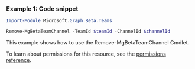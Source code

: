 ### Example 1: Code snippet

```powershellImport-Module Microsoft.Graph.Beta.Teams

Remove-MgBetaTeamChannel -TeamId $teamId -ChannelId $channelId
```
This example shows how to use the Remove-MgBetaTeamChannel Cmdlet.
To learn about permissions for this resource, see the [permissions reference](/graph/permissions-reference).

